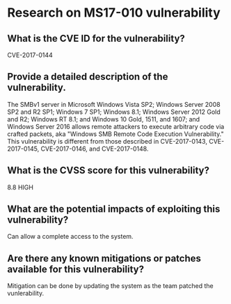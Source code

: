 # Research on MS17-010 vulnerability

## What is the CVE ID for the vulnerability?
CVE-2017-0144

## Provide a detailed description of the vulnerability.
The SMBv1 server in Microsoft Windows Vista SP2; Windows Server 2008 SP2 and R2 SP1; Windows 7 SP1; Windows 8.1; Windows Server 2012 Gold and R2; Windows RT 8.1; and Windows 10 Gold, 1511, and 1607; and Windows Server 2016 allows remote attackers to execute arbitrary code via crafted packets, aka "Windows SMB Remote Code Execution Vulnerability." This vulnerability is different from those described in CVE-2017-0143, CVE-2017-0145, CVE-2017-0146, and CVE-2017-0148.

## What is the CVSS score for this vulnerability?
8.8 HIGH 

## What are the potential impacts of exploiting this vulnerability?
Can allow a complete access to the system.

## Are there any known mitigations or patches available for this vulnerability?
Mitigation can be done by updating the system as the team patched the vunlerability.